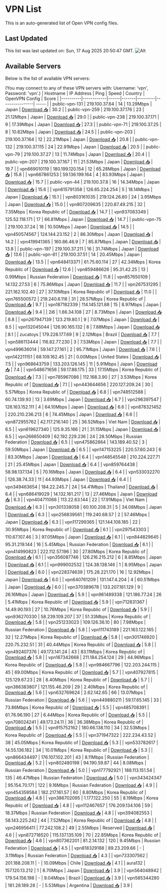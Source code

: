 # VPN List

This is an auto-generated list of Open VPN config files.

## Last Updated

This list was last updated on: Sun, 17 Aug 2025 20:50:47 GMT.
![Alt](https://repobeats.axiom.co/api/embed/186b98318ef1479477931607c1ad7d823f12451f.svg "Repobeats analytics image")

## Available Servers

Below is the list of available VPN servers:

(You may connect to any of these VPN servers with: Username: 'vpn', Password: 'vpn'.)
| Hostname | IP Address | Ping | Speed | Country | OpenVPN Config | Score |
|----------|------------|------|-------|---------|----------------| ----- |
| public-vpn-131 | 219.100.37.64 | 14 | 13.29Mbps | Japan | [Download 📥](./configs/server_0_JP.ovpn) | 30.2 |
| public-vpn-259 | 219.100.37.176 | 23 | 21.12Mbps | Japan | [Download 📥](./configs/server_1_JP.ovpn) | 29.0 |
| public-vpn-238 | 219.100.37.171 | 9 | 17.39Mbps | Japan | [Download 📥](./configs/server_2_JP.ovpn) | 27.3 |
| public-vpn-71 | 219.100.37.25 | 8 | 10.82Mbps | Japan | [Download 📥](./configs/server_3_JP.ovpn) | 24.5 |
| public-vpn-203 | 219.100.37.164 | 12 | 22.21Mbps | Japan | [Download 📥](./configs/server_4_JP.ovpn) | 20.8 |
| public-vpn-132 | 219.100.37.115 | 24 | 22.91Mbps | Japan | [Download 📥](./configs/server_5_JP.ovpn) | 20.5 |
| public-vpn-79 | 219.100.37.27 | 13 | 11.74Mbps | Japan | [Download 📥](./configs/server_6_JP.ovpn) | 20.4 |
| public-vpn-207 | 219.100.37.167 | 11 | 21.53Mbps | Japan | [Download 📥](./configs/server_7_JP.ovpn) | 19.7 |
| vpn669010119 | 180.199.120.154 | 12 | 65.28Mbps | Japan | [Download 📥](./configs/server_8_JP.ovpn) | 15.8 |
| vpn667861253 | 59.136.199.164 | 4 | 83.93Mbps | Japan | [Download 📥](./configs/server_9_JP.ovpn) | 15.7 |
| public-vpn-44 | 219.100.37.8 | 16 | 14.34Mbps | Japan | [Download 📥](./configs/server_10_JP.ovpn) | 15.6 |
| vpn615791358 | 126.65.224.254 | 5 | 18.14Mbps | Japan | [Download 📥](./configs/server_11_JP.ovpn) | 15.1 |
| vpn803161035 | 219.124.26.80 | 24 | 3.95Mbps | Japan | [Download 📥](./configs/server_12_JP.ovpn) | 15.0 |
| vpn807209635 | 220.87.49.215 | 32 | 7.35Mbps | Korea Republic of | [Download 📥](./configs/server_13_KR.ovpn) | 14.7 |
| vpn937083349 | 125.52.118.171 | 17 | 66.81Mbps | Japan | [Download 📥](./configs/server_14_JP.ovpn) | 14.7 |
| public-vpn-75 | 219.100.37.24 | 18 | 10.50Mbps | Japan | [Download 📥](./configs/server_15_JP.ovpn) | 14.5 |
| vpn450574567 | 124.144.23.152 | 2 | 86.30Mbps | Japan | [Download 📥](./configs/server_16_JP.ovpn) | 14.2 |
| vpn419941365 | 160.86.46.9 | 7 | 85.87Mbps | Japan | [Download 📥](./configs/server_17_JP.ovpn) | 13.8 |
| public-vpn-197 | 219.100.37.211 | 16 | 31.74Mbps | Japan | [Download 📥](./configs/server_18_JP.ovpn) | 13.6 |
| public-vpn-61 | 219.100.37.51 | 14 | 20.45Mbps | Japan | [Download 📥](./configs/server_19_JP.ovpn) | 13.5 |
| vpn648413371 | 61.75.60.114 | 27 | 42.34Mbps | Korea Republic of | [Download 📥](./configs/server_20_KR.ovpn) | 12.6 |
| vpn859486626 | 95.31.42.25 | 13 | 0.99Mbps | Russian Federation | [Download 📥](./configs/server_21_RU.ovpn) | 11.8 |
| vpn857650109 | 14.132.27.53 | 6 | 75.86Mbps | Japan | [Download 📥](./configs/server_22_JP.ovpn) | 11.7 |
| vpn267531295 | 221.162.102.40 | 27 | 37.10Mbps | Korea Republic of | [Download 📥](./configs/server_23_KR.ovpn) | 11.0 |
| vpn765500572 | 219.240.6.118 | 31 | 28.57Mbps | Korea Republic of | [Download 📥](./configs/server_24_KR.ovpn) | 9.7 |
| vpn187182339 | 114.145.121.88 | 15 | 8.97Mbps | Japan | [Download 📥](./configs/server_25_JP.ovpn) | 9.4 |
| 2i6 | 1.66.34.108 | 27 | 8.73Mbps | Japan | [Download 📥](./configs/server_26_JP.ovpn) | 8.8 |
| vpn267947139 | 123.219.80.1 | 9 | 7.07Mbps | Japan | [Download 📥](./configs/server_27_JP.ovpn) | 8.5 |
| vpn132045044 | 126.90.165.132 | 8 | 7.88Mbps | Japan | [Download 📥](./configs/server_28_JP.ovpn) | 8.1 |
| zucatoys | 179.228.177.69 | 9 | 2.12Mbps | Brazil | [Download 📥](./configs/server_29_BR.ovpn) | 7.7 |
| vpn586113444 | 116.82.77.230 | 3 | 7.53Mbps | Japan | [Download 📥](./configs/server_30_JP.ovpn) | 7.7 |
| vpn499636014 | 59.147.27.161 | 2 | 95.71Mbps | Japan | [Download 📥](./configs/server_31_JP.ovpn) | 7.6 |
| vpn142211151 | 68.109.162.45 | 21 | 0.00Mbps | United States | [Download 📥](./configs/server_32_US.ovpn) | 7.5 |
| vpn968643759 | 133.203.126.145 | 11 | 5.91Mbps | Japan | [Download 📥](./configs/server_33_JP.ovpn) | 7.4 |
| vpn548671656 | 59.17.88.175 | 33 | 17.15Mbps | Korea Republic of | [Download 📥](./configs/server_34_KR.ovpn) | 7.3 |
| vpn785967086 | 112.168.3.90 | 27 | 3.53Mbps | Korea Republic of | [Download 📥](./configs/server_35_KR.ovpn) | 7.1 |
| vpn443644656 | 220.127.209.24 | 30 | 5.57Mbps | Korea Republic of | [Download 📥](./configs/server_36_KR.ovpn) | 6.8 |
| vpn748512588 | 60.74.139.93 | 13 | 3.69Mbps | Japan | [Download 📥](./configs/server_37_JP.ovpn) | 6.7 |
| vpn296397547 | 126.163.152.111 | 4 | 64.10Mbps | Japan | [Download 📥](./configs/server_38_JP.ovpn) | 6.6 |
| vpn878321452 | 220.210.236.213 | 6 | 74.45Mbps | Japan | [Download 📥](./configs/server_39_JP.ovpn) | 6.6 |
| vpn872955762 | 42.117.216.140 | 25 | 36.52Mbps | Viet Nam | [Download 📥](./configs/server_40_VN.ovpn) | 6.5 |
| vpn619627340 | 125.9.35.166 | 21 | 31.15Mbps | Japan | [Download 📥](./configs/server_41_JP.ovpn) | 6.5 |
| vpn266650409 | 62.192.229.236 | 24 | 28.50Mbps | Russian Federation | [Download 📥](./configs/server_42_RU.ovpn) | 6.5 |
| vpn475862864 | 143.189.40.52 | 3 | 59.50Mbps | Japan | [Download 📥](./configs/server_43_JP.ovpn) | 6.5 |
| vpn147153225 | 220.57.60.243 | 6 | 83.30Mbps | Japan | [Download 📥](./configs/server_44_JP.ovpn) | 6.4 |
| vpn148545548 | 210.224.227.71 | 21 | 25.45Mbps | Japan | [Download 📥](./configs/server_45_JP.ovpn) | 6.4 |
| vpn859764438 | 58.98.137.134 | 5 | 70.16Mbps | Japan | [Download 📥](./configs/server_46_JP.ovpn) | 6.4 |
| vpn533032270 | 126.38.74.33 | 11 | 44.93Mbps | Japan | [Download 📥](./configs/server_47_JP.ovpn) | 6.4 |
| vpn349463654 | 184.22.245.7 | 24 | 54.41Mbps | Thailand | [Download 📥](./configs/server_48_TH.ovpn) | 6.4 |
| vpn686419029 | 14.132.161.217 | 13 | 27.46Mbps | Japan | [Download 📥](./configs/server_49_JP.ovpn) | 6.3 |
| vpn404711066 | 113.22.63.144 | 22 | 17.91Mbps | Viet Nam | [Download 📥](./configs/server_50_VN.ovpn) | 6.3 |
| vpn301338058 | 60.100.208.31 | 5 | 34.08Mbps | Japan | [Download 📥](./configs/server_51_JP.ovpn) | 6.3 |
| vpn256839561 | 119.240.68.57 | 2 | 57.46Mbps | Japan | [Download 📥](./configs/server_52_JP.ovpn) | 6.3 |
| vpn117299365 | 121.144.108.185 | 22 | 30.95Mbps | Korea Republic of | [Download 📥](./configs/server_53_KR.ovpn) | 6.1 |
| vpn297543303 | 110.67.107.46 | 3 | 97.05Mbps | Japan | [Download 📥](./configs/server_54_JP.ovpn) | 6.1 |
| vpn844829645 | 95.31.219.144 | 16 | 5.45Mbps | Russian Federation | [Download 📥](./configs/server_55_RU.ovpn) | 6.1 |
| vpn414990823 | 222.112.57.196 | 30 | 27.80Mbps | Korea Republic of | [Download 📥](./configs/server_56_KR.ovpn) | 6.1 |
| vpn356087746 | 126.216.215.212 | 6 | 8.85Mbps | Japan | [Download 📥](./configs/server_57_JP.ovpn) | 6.1 |
| vpn999002532 | 124.38.138.146 | 1 | 8.95Mbps | Japan | [Download 📥](./configs/server_58_JP.ovpn) | 6.0 |
| vpn228374639 | 175.28.221.170 | 16 | 12.92Mbps | Japan | [Download 📥](./configs/server_59_JP.ovpn) | 6.0 |
| vpn640761209 | 131.147.4.204 | 4 | 60.51Mbps | Japan | [Download 📥](./configs/server_60_JP.ovpn) | 6.0 |
| vpn370389678 | 133.207.161.129 | 9 | 26.16Mbps | Japan | [Download 📥](./configs/server_61_JP.ovpn) | 5.9 |
| vpn961489338 | 121.186.77.24 | 26 | 5.41Mbps | Korea Republic of | [Download 📥](./configs/server_62_KR.ovpn) | 5.9 |
| vpn712831367 | 14.49.90.193 | 27 | 10.76Mbps | Korea Republic of | [Download 📥](./configs/server_63_KR.ovpn) | 5.9 |
| vpn936270330 | 58.239.109.207 | 37 | 51.33Mbps | Korea Republic of | [Download 📥](./configs/server_64_KR.ovpn) | 5.8 |
| vpn251233023 | 109.126.36.10 | 80 | 7.98Mbps | Russian Federation | [Download 📥](./configs/server_65_RU.ovpn) | 5.8 |
| vpn111743189 | 221.163.122.165 | 32 | 12.27Mbps | Korea Republic of | [Download 📥](./configs/server_66_KR.ovpn) | 5.8 |
| vpn301746920 | 220.75.232.51 | 31 | 40.44Mbps | Korea Republic of | [Download 📥](./configs/server_67_KR.ovpn) | 5.8 |
| vpn492407376 | 49.173.141.24 | 43 | 83.11Mbps | Korea Republic of | [Download 📥](./configs/server_68_KR.ovpn) | 5.8 |
| vpn167342668 | 211.184.254.124 | 29 | 44.96Mbps | Korea Republic of | [Download 📥](./configs/server_69_KR.ovpn) | 5.8 |
| vpn984667796 | 122.203.244.115 | 45 | 69.00Mbps | Korea Republic of | [Download 📥](./configs/server_70_KR.ovpn) | 5.7 |
| vpn407927815 | 125.129.67.23 | 28 | 8.40Mbps | Korea Republic of | [Download 📥](./configs/server_71_KR.ovpn) | 5.7 |
| vpn386383807 | 121.155.46.209 | 29 | 2.40Mbps | Korea Republic of | [Download 📥](./configs/server_72_KR.ovpn) | 5.6 |
| vpn632769624 | 2.62.142.65 | 66 | 13.07Mbps | Russian Federation | [Download 📥](./configs/server_73_RU.ovpn) | 5.6 |
| vpn449880211 | 59.17.65.145 | 33 | 73.86Mbps | Korea Republic of | [Download 📥](./configs/server_74_KR.ovpn) | 5.5 |
| vpn485708391 | 61.76.96.190 | 27 | 6.44Mbps | Korea Republic of | [Download 📥](./configs/server_75_KR.ovpn) | 5.5 |
| vpn708024241 | 49.173.24.11 | 36 | 36.38Mbps | Korea Republic of | [Download 📥](./configs/server_76_KR.ovpn) | 5.5 |
| vpn915752162 | 180.66.138.110 | 34 | 32.53Mbps | Korea Republic of | [Download 📥](./configs/server_77_KR.ovpn) | 5.5 |
| vpn371947322 | 222.234.43.52 | 38 | 45.05Mbps | Korea Republic of | [Download 📥](./configs/server_78_KR.ovpn) | 5.3 |
| vpn533782617 | 14.55.136.182 | 34 | 10.01Mbps | Korea Republic of | [Download 📥](./configs/server_79_KR.ovpn) | 5.3 |
| vpn866434497 | 176.107.102.201 | 43 | 8.11Mbps | Russian Federation | [Download 📥](./configs/server_80_RU.ovpn) | 5.2 |
| vpn802480198 | 94.190.59.87 | 44 | 8.08Mbps | Russian Federation | [Download 📥](./configs/server_81_RU.ovpn) | 5.0 |
| vpn177792921 | 188.113.151.54 | 135 | 46.47Mbps | Russian Federation | [Download 📥](./configs/server_82_RU.ovpn) | 5.0 |
| vpn343424347 | 95.154.70.171 | 122 | 9.16Mbps | Russian Federation | [Download 📥](./configs/server_83_RU.ovpn) | 4.9 |
| vpn454359584 | 182.217.161.57 | 60 | 8.80Mbps | Korea Republic of | [Download 📥](./configs/server_84_KR.ovpn) | 4.8 |
| vpn386702095 | 1.177.122.250 | 55 | 8.19Mbps | Korea Republic of | [Download 📥](./configs/server_85_KR.ovpn) | 4.8 |
| vpn112467657 | 176.209.134.106 | 59 | 18.37Mbps | Russian Federation | [Download 📥](./configs/server_86_RU.ovpn) | 4.8 |
| vpn394082553 | 58.143.225.242 | 44 | 7.52Mbps | Korea Republic of | [Download 📥](./configs/server_87_KR.ovpn) | 4.8 |
| vpn246956411 | 77.242.108.2 | 49 | 2.55Mbps | Reserved | [Download 📥](./configs/server_88_ZZ.ovpn) | 4.6 |
| vpn872718520 | 115.137.135.109 | 70 | 22.85Mbps | Korea Republic of | [Download 📥](./configs/server_89_KR.ovpn) | 4.6 |
| vpn807362201 | 81.2.14.132 | 120 | 9.45Mbps | Russian Federation | [Download 📥](./configs/server_90_RU.ovpn) | 4.5 |
| vpn818329188 | 89.23.209.66 | - | 3.11Mbps | Russian Federation | [Download 📥](./configs/server_91_RU.ovpn) | 4.3 |
| vpn733307562 | 201.188.208.11 | - | 10.09Mbps | Chile | [Download 📥](./configs/server_92_CL.ovpn) | 4.1 |
| aura132 | 157.120.13.212 | 1 | 8.70Mbps | Japan | [Download 📥](./configs/server_93_JP.ovpn) | 3.9 |
| vpn564048942 | 179.54.156.198 | - | 9.04Mbps | Brazil | [Download 📥](./configs/server_94_BR.ovpn) | 3.9 |
| vpn585344280 | 181.28.189.28 | - | 5.53Mbps | Argentina | [Download 📥](./configs/server_95_AR.ovpn) | 3.9 |
